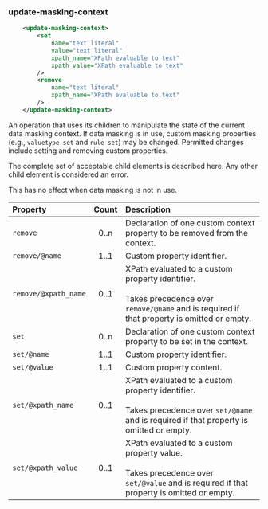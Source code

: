 
### update-masking-context
```xml
    <update-masking-context>
        <set
            name="text literal"
            value="text literal"
            xpath_name="XPath evaluable to text"
            xpath_value="XPath evaluable to text"
        />
        <remove
            name="text literal"
            xpath_name="XPath evaluable to text"
        />
    </update-masking-context>
```

An operation that uses its children to manipulate the state of the current data masking context. If data masking is in use, custom masking properties (e.g., `valuetype-set` and `rule-set`) may be changed. Permitted changes include setting and removing custom properties.

The complete set of acceptable child elements is described here. Any other child element is considered an error.

This has no effect when data masking is not in use.

| Property | Count | Description |
| :- | :-: | :- |
| `remove` | 0..n | Declaration of one custom context property to be removed from the context. |
| `remove/@name` | 1..1 | Custom property identifier. |
| `remove/@xpath_name` | 0..1 | XPath evaluated to a custom property identifier.<br/><br/>Takes precedence over `remove/@name` and is required if that property is omitted or empty. |
| `set` | 0..n | Declaration of one custom context property to be set in the context. |
| `set/@name` | 1..1 | Custom property identifier. |
| `set/@value` | 1..1 | Custom property content. |
| `set/@xpath_name` | 0..1 | XPath evaluated to a custom property identifier.<br/><br/>Takes precedence over `set/@name` and is required if that property is omitted or empty. |
| `set/@xpath_value` | 0..1 | XPath evaluated to a custom property value.<br/><br/>Takes precedence over `set/@value` and is required if that property is omitted or empty. |
